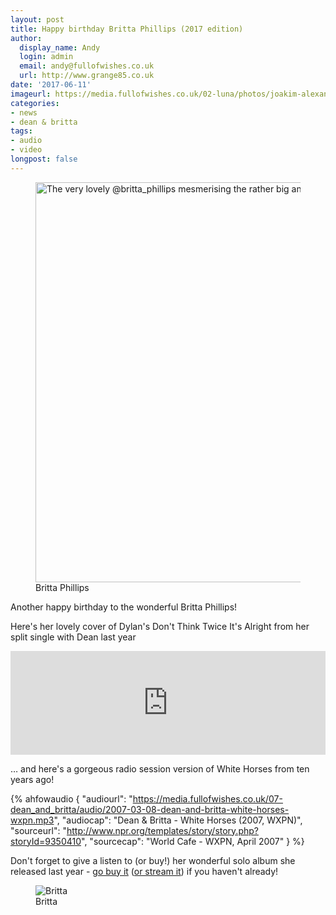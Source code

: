 ```yaml
---
layout: post
title: Happy birthday Britta Phillips (2017 edition)
author:
  display_name: Andy
  login: admin
  email: andy@fullofwishes.co.uk
  url: http://www.grange85.co.uk
date: '2017-06-11'
imageurl: https://media.fullofwishes.co.uk/02-luna/photos/joakim-alexandria/joakim-luna-alexandria-008.jpg
categories:
- news
- dean & britta
tags:
- audio
- video
longpost: false
---
```

<figure><a data-flickr-embed="true"  href="https://www.flickr.com/photos/grange85/29712253993/" title="The very lovely @britta_phillips mesmerising the rather big and pretty full Olympia in Paris"><img src="https://c1.staticflickr.com/9/8410/29712253993_b5b6c0f57c_z.jpg" width="640" height="640" alt="The very lovely @britta_phillips mesmerising the rather big and pretty full Olympia in Paris"></a><figcaption>Britta Phillips</figcaption></figure>

<p class="lead">Another happy birthday to the wonderful Britta Phillips!</p>

<p>Here's her lovely cover of Dylan's Don't Think Twice It's Alright from her split single with Dean last year</p>

<iframe width="100%" height="166" scrolling="no" frameborder="no" src="https://w.soundcloud.com/player/?url=https%3A//api.soundcloud.com/tracks/241155590&color=ff5500&auto_play=false&hide_related=false&show_comments=true&show_user=true&show_reposts=false"></iframe>

<p>&hellip; and here's a gorgeous radio session version of White Horses from ten years ago!</p>

 {% ahfowaudio {
  "audiourl": "https://media.fullofwishes.co.uk/07-dean_and_britta/audio/2007-03-08-dean-and-britta-white-horses-wxpn.mp3",
  "audiocap": "Dean & Britta - White Horses (2007, WXPN)",
  "sourceurl": "http://www.npr.org/templates/story/story.php?storyId=9350410",
  "sourcecap": "World Cafe - WXPN, April 2007"
  } %}
<p>Don't forget to give a listen to (or buy!) her wonderful solo album she released last year - <a href="http://amzn.to/22Zm2Ci">go buy it</a> (<a href="https://open.spotify.com/album/43brGW2fA599FbPHk5Zxdj">or stream it</a>) if you haven't already!</p>

<figure class="caption aligncenter"><img src="https://media.fullofwishes.co.uk/02-luna/photos/joakim-alexandria/joakim-luna-alexandria-008.jpg" alt="Britta" /><figcaption class="caption-text">Britta</figcaption></figure>
